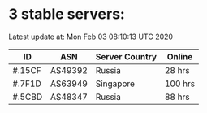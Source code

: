 # 3 stable servers:

Latest update at: Mon Feb 03 08:10:13 UTC 2020

| ID | ASN | Server Country | Online |
| -- | --- | -------------- | ------ |
| #.15CF | AS49392 | Russia | 28 hrs |
| #.7F1D | AS63949 | Singapore | 100 hrs |
| #.5CBD | AS48347 | Russia | 88 hrs |

